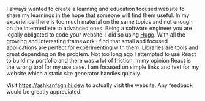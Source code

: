 I always wanted to create a learning and education focused website to share my learnings in the hope that someone will find them useful. In my experience there is too much material on the same topics and not enough on the intermediete to advanced ones. Being a software engineer you are legally obligated to code your website. I did so using [Hugo](https://gohugo.io/). With all the growing and interesting framework I find that small and focused applications are perfect for experimenting with them. Libraries are tools and great depending on the problem. Not too long ago I attempted to use React to build my portfolio and there was a lot of friction. In my opinion React is the wrong tool for my use case. I am focused on simple links and text for my website which a static site generator handles quickly.

Visit https://ashkanfaghihi.dev/ to actually visit the website. Any feedback would be greatly appreciated.
